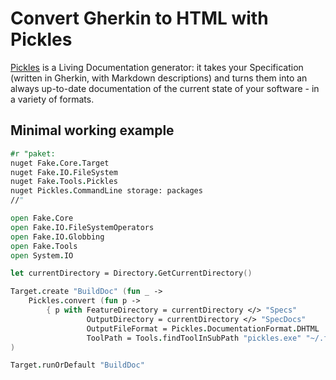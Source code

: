 # Convert Gherkin to HTML with Pickles

[Pickles] is a Living Documentation generator: it takes your Specification (written in Gherkin, with Markdown descriptions) and turns them into an always up-to-date documentation of the current state of your software - in a variety of formats.

## Minimal working example

```fsharp
#r "paket:
nuget Fake.Core.Target
nuget Fake.IO.FileSystem
nuget Fake.Tools.Pickles
nuget Pickles.CommandLine storage: packages
//"

open Fake.Core
open Fake.IO.FileSystemOperators
open Fake.IO.Globbing
open Fake.Tools
open System.IO

let currentDirectory = Directory.GetCurrentDirectory()

Target.create "BuildDoc" (fun _ ->
    Pickles.convert (fun p ->
        { p with FeatureDirectory = currentDirectory </> "Specs"
                 OutputDirectory = currentDirectory </> "SpecDocs"
                 OutputFileFormat = Pickles.DocumentationFormat.DHTML
                 ToolPath = Tools.findToolInSubPath "pickles.exe" "~/.fake/build.fsx/packages" })
)

Target.runOrDefault "BuildDoc"
```

[Pickles]: http://www.picklesdoc.com/